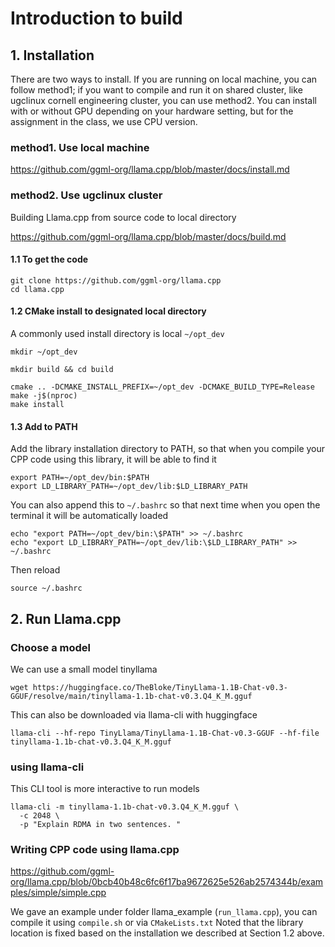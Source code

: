 # Introduction to build

## 1. Installation

There are two ways to install. If you are running on local machine, you can follow method1; if you want to compile and run it on shared cluster, like ugclinux cornell engineering cluster, you can use method2. You can install with or without GPU depending on your hardware setting, but for the assignment in the class, we use CPU version.

### method1. Use local machine
https://github.com/ggml-org/llama.cpp/blob/master/docs/install.md 

### method2. Use ugclinux cluster

Building Llama.cpp from source code to local directory

https://github.com/ggml-org/llama.cpp/blob/master/docs/build.md 


#### 1.1 To get the code

```
git clone https://github.com/ggml-org/llama.cpp
cd llama.cpp
```

#### 1.2 CMake install to designated local directory

A commonly used install directory is local ```~/opt_dev```

```
mkdir ~/opt_dev

mkdir build && cd build

cmake .. -DCMAKE_INSTALL_PREFIX=~/opt_dev -DCMAKE_BUILD_TYPE=Release
make -j$(nproc)
make install
```

#### 1.3 Add to PATH

Add the library installation directory to PATH, so that when you compile your CPP code using this library, it will be able to find it

```
export PATH=~/opt_dev/bin:$PATH
export LD_LIBRARY_PATH=~/opt_dev/lib:$LD_LIBRARY_PATH
```

You can also append this to ```~/.bashrc``` so that next time when you open the terminal it will be automatically loaded

```
echo "export PATH=~/opt_dev/bin:\$PATH" >> ~/.bashrc
echo "export LD_LIBRARY_PATH=~/opt_dev/lib:\$LD_LIBRARY_PATH" >> ~/.bashrc
```

Then reload
```
source ~/.bashrc
```

## 2. Run Llama.cpp

### Choose a model

We can use a small model tinyllama
```
wget https://huggingface.co/TheBloke/TinyLlama-1.1B-Chat-v0.3-GGUF/resolve/main/tinyllama-1.1b-chat-v0.3.Q4_K_M.gguf
```

This can also be downloaded via llama-cli with huggingface
```
llama-cli --hf-repo TinyLlama/TinyLlama-1.1B-Chat-v0.3-GGUF --hf-file tinyllama-1.1b-chat-v0.3.Q4_K_M.gguf
```

### using llama-cli
This CLI tool is more interactive to run models

```
llama-cli -m tinyllama-1.1b-chat-v0.3.Q4_K_M.gguf \
  -c 2048 \
  -p "Explain RDMA in two sentences. "
```



### Writing CPP code using llama.cpp

https://github.com/ggml-org/llama.cpp/blob/0bcb40b48c6fc6f17ba9672625e526ab2574344b/examples/simple/simple.cpp

We gave an example under folder llama_example (```run_llama.cpp```), you can compile it using ```compile.sh``` or via ```CMakeLists.txt```
Noted that the library location is fixed based on the installation we described at Section 1.2 above.
